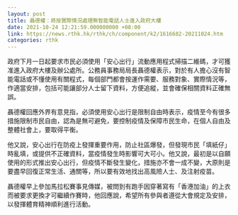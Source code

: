 ```yaml
---
layout: post
title: 聶德權：將按實際情況處理無智能電話人士進入政府大樓
date: 2021-10-24 12:21:59.000000000 +08:00
link: https://news.rthk.hk/rthk/ch/component/k2/1616682-20211024.htm
categories: rthk
---
```


政府下月一日起要求市民必須使用「安心出行」流動應用程式掃描二維碼，才可獲准進入政府大樓及辦公處所。公務員事務局局長聶德權表示，對於有人擔心沒有智能電話或不懂使用有關程式，每個部門都會按運作需要、服務對象、實際情況等，作適當安排，包括可能讓部分人士留下資料，方便追縱，並會確保相關資料正確無誤。

聶德權回應外界有意見指，必須使用安心出行是限制自由時表示，疫情至今有很多措施限制市民自由，認為是無可避免，要控制疫情及保障市民生命，在個人自由及整體社會上，要取得平衡。

他又說，安心出行在防疫上發揮重要作用，防止社區爆發，但發現市民「填紙仔」時亂填，或提供不正確資料，當疫情發生時影響可大可小。他又說，最初是以自願使用的形式推出安心出行，但疫情不斷發生變化，措施亦不會一成不變，大原則是要盡早回復正常生活、通關等，所以要有效地找出高風險人士、及注射疫苗。

聶德權早上參加馬拉松賽事見傳媒，被問到有跑手因穿著寫有「香港加油」的上衣而被要求更換才可繼續作賽時，他回應說，希望所有參與者遵從大會規定及安排，以發揮體育精神順利進行活動。
